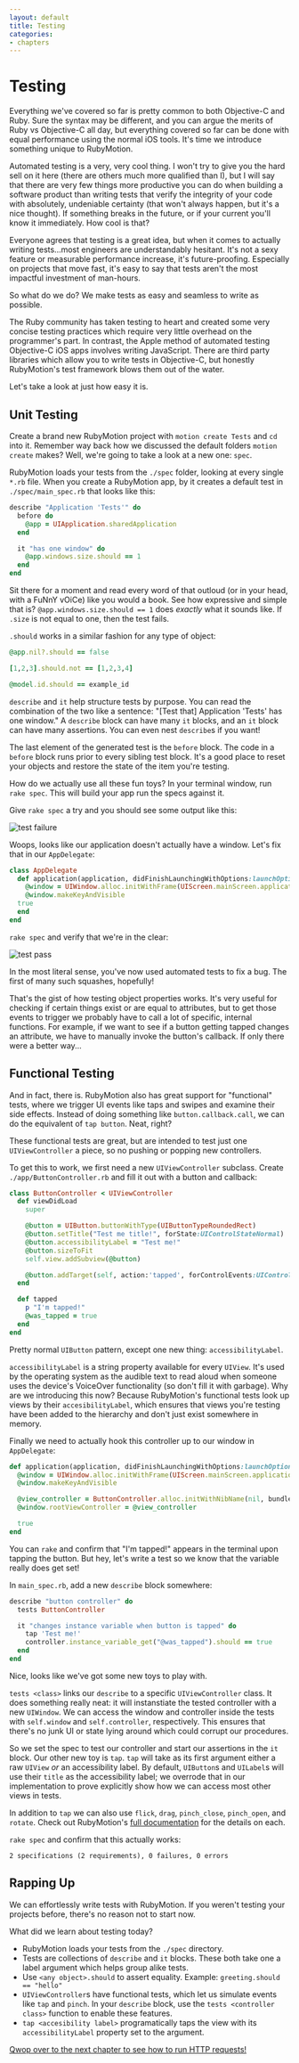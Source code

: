 ```yaml
---
layout: default
title: Testing
categories:
- chapters
---
```


# Testing

Everything we've covered so far is pretty common to both Objective-C and Ruby. Sure the syntax may be different, and you can argue the merits of Ruby vs Objective-C all day, but everything covered so far can be done with equal performance using the normal iOS tools. It's time we introduce something unique to RubyMotion.

Automated testing is a very, very cool thing. I won't try to give you the hard sell on it here (there are others much more qualified than I), but I will say that there are very few things more productive you can do when building a software product than writing tests that verify the integrity of your code with absolutely, undeniable certainty (that won't always happen, but it's a nice thought). If something breaks in the future, or if your current you'll know it immediately. How cool is that?

Everyone agrees that testing is a great idea, but when it comes to actually writing tests...most engineers are understandably hesitant. It's not a sexy feature or measurable performance increase, it's future-proofing. Especially on projects that move fast, it's easy to say that tests aren't the most impactful investment of man-hours.

So what do we do? We make tests as easy and seamless to write as possible.

The Ruby community has taken testing to heart and created some very concise testing practices which require very little overhead on the programmer's part. In contrast, the Apple method of automated testing Objective-C iOS apps involves writing JavaScript. There are third party libraries which allow you to write tests in Objective-C, but honestly RubyMotion's test framework blows them out of the water.

Let's take a look at just how easy it is.

## Unit Testing

Create a brand new RubyMotion project with `motion create Tests` and `cd` into it. Remember way back how we discussed the default folders `motion create` makes? Well, we're going to take a look at a new one: `spec`.

RubyMotion loads your tests from the `./spec` folder, looking at every single `*.rb` file. When you create a RubyMotion app, by it creates a default test in `./spec/main_spec.rb` that looks like this:

```ruby
describe "Application 'Tests'" do
  before do
    @app = UIApplication.sharedApplication
  end

  it "has one window" do
    @app.windows.size.should == 1
  end
end
```

Sit there for a moment and read every word of that outloud (or in your head, with a FuNnY vOiCe) like you would a book. See how expressive and simple that is? `@app.windows.size.should == 1` does *exactly* what it sounds like. If `.size` is not equal to one, then the test fails.

`.should` works in a similar fashion for any type of object:

```ruby
@app.nil?.should == false

[1,2,3].should.not == [1,2,3,4]

@model.id.should == example_id
```

`describe` and `it` help structure tests by purpose. You can read the combination of the two like a sentence: "[Test that] Application 'Tests' has one window." A `describe` block can have many `it` blocks, and an `it` block can have many assertions. You can even nest `describe`s if you want!

The last element of the generated test is the `before` block. The code in a `before` block runs prior to every sibling test block. It's a good place to reset your objects and restore the state of the item you're testing.

How do we actually use all these fun toys? In your terminal window, run `rake spec`. This will build your app run the specs against it.

Give `rake spec` a try and you should see some output like this:

![test failure](images/1.png)

Woops, looks like our application doesn't actually have a window. Let's fix that in our `AppDelegate`:

```ruby
class AppDelegate
  def application(application, didFinishLaunchingWithOptions:launchOptions)
    @window = UIWindow.alloc.initWithFrame(UIScreen.mainScreen.applicationFrame)
    @window.makeKeyAndVisible
  true
  end
end
```

`rake spec` and verify that we're in the clear:

![test pass](images/2.png)

In the most literal sense, you've now used automated tests to fix a bug. The first of many such squashes, hopefully!

That's the gist of how testing object properties works. It's very useful for checking if certain things exist or are equal to attributes, but to get those events to trigger we probably have to call a lot of specific, internal functions. For example, if we want to see if a button getting tapped changes an attribute, we have to manually invoke the button's callback. If only there were a better way...

## Functional Testing

And in fact, there is. RubyMotion also has great support for "functional" tests, where we trigger UI events like taps and swipes and examine their side effects. Instead of doing something like `button.callback.call`, we can do the equivalent of `tap button`. Neat, right?

These functional tests are great, but are intended to test just one `UIViewController` a piece, so no pushing or popping new controllers.

To get this to work, we first need a new `UIViewController` subclass. Create `./app/ButtonController.rb` and fill it out with a button and callback:

```ruby
class ButtonController < UIViewController
  def viewDidLoad
    super

    @button = UIButton.buttonWithType(UIButtonTypeRoundedRect)
    @button.setTitle("Test me title!", forState:UIControlStateNormal)
    @button.accessibilityLabel = "Test me!"
    @button.sizeToFit
    self.view.addSubview(@button)

    @button.addTarget(self, action:'tapped', forControlEvents:UIControlEventTouchUpInside)
  end

  def tapped
    p "I'm tapped!"
    @was_tapped = true
  end
end
```

Pretty normal `UIButton` pattern, except one new thing: `accessibilityLabel`.

`accessibilityLabel` is a string property available for every `UIView`. It's used by the operating system as the audible text to read aloud when someone uses the device's VoiceOver functionality (so don't fill it with garbage). Why are we introducing this now? Because RubyMotion's functional tests look up views by their `accesibilityLabel`, which ensures that views you're testing have been added to the hierarchy and don't just exist somewhere in memory.

Finally we need to actually hook this controller up to our window in `AppDelegate`:

```ruby
def application(application, didFinishLaunchingWithOptions:launchOptions)
  @window = UIWindow.alloc.initWithFrame(UIScreen.mainScreen.applicationFrame)
  @window.makeKeyAndVisible

  @view_controller = ButtonController.alloc.initWithNibName(nil, bundle:nil)
  @window.rootViewController = @view_controller

  true
end
```

You can `rake` and confirm that "I'm tapped!" appears in the terminal upon tapping the button. But hey, let's write a test so we know that the variable really does get set!

In `main_spec.rb`, add a new `describe` block somewhere:

```ruby
describe "button controller" do
  tests ButtonController

  it "changes instance variable when button is tapped" do
    tap 'Test me!'
    controller.instance_variable_get("@was_tapped").should == true
  end
end
```

Nice, looks like we've got some new toys to play with.

`tests <class>` links our `describe` to a specific `UIViewController` class. It does something really neat: it will instanstiate the tested controller with a new `UIWindow`. We can access the window and controller inside the tests with `self.window` and `self.controller`, respectively. This ensures that there's no junk UI or state lying around which could corrupt our procedures.

So we set the spec to test our controller and start our assertions in the `it` block. Our other new toy is `tap`. `tap` will take as its first argument either a raw `UIView` *or* an accessibility label. By default, `UIButton`s and `UILabel`s will use their `title` as the accessibility label; we overrode that in our implementation to prove explicitly show how we can access most other views in tests.

In addition to `tap` we can also use `flick`, `drag`, `pinch_close`, `pinch_open`, and `rotate`. Check out RubyMotion's [full documentation][1] for the details on each.

`rake spec` and confirm that this actually works:

```
2 specifications (2 requirements), 0 failures, 0 errors
```

## Rapping Up

We can effortlessly write tests with RubyMotion. If you weren't testing your projects before, there's no reason not to start now.

What did we learn about testing today?

- RubyMotion loads your tests from the `./spec` directory.
- Tests are collections of `describe` and `it` blocks. These both take one a label argument which helps group alike tests.
- Use `<any object>.should` to assert equality. Example: `greeting.should == "hello"`
- `UIViewController`s have functional tests, which let us simulate events like `tap` and `pinch`. In your `describe` block, use the `tests <controller class>` function to enable these features.
- `tap <accesibility label>` programatically taps the view with its `accessibilityLabel` property set to the argument.

[Qwop over to the next chapter to see how to run HTTP requests!](/9-http)

[1]: http://www.rubymotion.com/developer-center/articles/testing/#_view_events